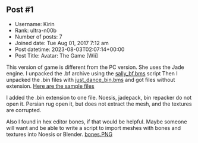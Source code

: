 ## Post #1
- Username: Kirin
- Rank: ultra-n00b
- Number of posts: 7
- Joined date: Tue Aug 01, 2017 7:12 am
- Post datetime: 2023-08-03T02:07:14+00:00
- Post Title: Avatar: The Game [Wii]

This version of game is different from the PC version.
She uses the Jade engine.
I unpacked the .bf archive using the  [sally_bf.bms](https://github.com/RetingencyPlan/le_quickbms_script_compendium/blob/master/sally_bf.bms) script
Then I unpacked the .bin files with [just_dance_bin.bms](http://aluigi.altervista.org/quickbms.htm) and got files without extension.
[Here are the sample files](https://www.mediafire.com/file/hhmf7uuiqehd4da/Puppet.zip/file)

I added the .bin extension to one file. Noesis, jadepack, bin repacker do not open it.
Persian rug open it, but does not extract the mesh, and the textures are corrupted.

Also I found in hex editor bones, if that would be helpful.
Maybe someone will want and be able to write a script to import meshes with bones and textures into Noesis or Blender.
[bones.PNG](https://xentaxbackup.github.io/file/24153_bones.PNG)
